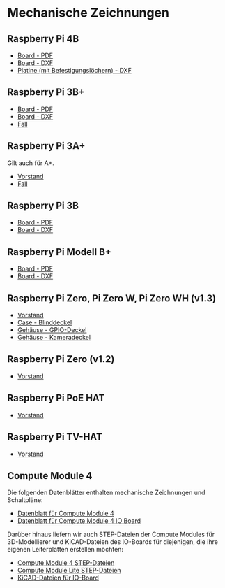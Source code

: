 # Mechanische Zeichnungen

## Raspberry Pi 4B

- [Board - PDF](rpi_MECH_4b_4p0.pdf)
- [Board - DXF](rpi_MECH_4b_4p0.dxf)
- [Platine (mit Befestigungslöchern) - DXF](rpi_MECH_4b_4p0-with_mounting.dxf)

## Raspberry Pi 3B+

- [Board - PDF](rpi_MECH_3bplus.pdf)
- [Board - DXF](rpi_MECH_3bplus.dxf)
- [Fall](rpi_MECH_3bplus_case.pdf)

## Raspberry Pi 3A+

Gilt auch für A+.

- [Vorstand](rpi_MECH_3aplus.pdf)
- [Fall](rpi_MECH_3aplus_case.pdf)

## Raspberry Pi 3B

- [Board - PDF](rpi_MECH_3b_1p2.pdf)
- [Board - DXF](rpi_MECH_3b_1p2.dxf)

## Raspberry Pi Modell B+

- [Board - PDF](rpi_MECH_bplus_1p2.pdf)
- [Board - DXF](rpi_MECH_bplus_1p2.dxf)

## Raspberry Pi Zero, Pi Zero W, Pi Zero WH (v1.3)

- [Vorstand](rpi_MECH_Zero_1p3.pdf)
- [Case - Blinddeckel](rpi_MECH_Zero_case_blank.pdf)
- [Gehäuse - GPIO-Deckel](rpi_MECH_Zero_case_gpio.pdf)
- [Gehäuse - Kameradeckel](rpi_MECH_Zero_case_camera.pdf)

## Raspberry Pi Zero (v1.2)

- [Vorstand](rpi_MECH_Zero_1p2.pdf)

## Raspberry Pi PoE HAT

- [Vorstand](rpi_MECH_PoEHAT.pdf)

## Raspberry Pi TV-HAT

- [Vorstand](rpi_MECH_TVHAT_1p0.PNG)

## Compute Module 4

Die folgenden Datenblätter enthalten mechanische Zeichnungen und Schaltpläne:

- [Datenblatt für Compute Module 4](http://datasheets.raspberrypi.org/cm4/cm4-datasheet.pdf)
- [Datenblatt für Compute Module 4 IO Board](http://datasheets.raspberrypi.org/cm4io/cm4io-datasheet.pdf)

Darüber hinaus liefern wir auch STEP-Dateien der Compute Modules für 3D-Modellierer und KiCAD-Dateien des IO-Boards für diejenigen, die ihre eigenen Leiterplatten erstellen möchten:

- [Compute Module 4 STEP-Dateien](https://datasheets.raspberrypi.org/cm4/CM4-step.zip)
- [Compute Module Lite STEP-Dateien](https://datasheets.raspberrypi.org/cm4/CM4Lite-step.zip)
- [KiCAD-Dateien für IO-Board](http://datasheets.raspberrypi.org/cm4io/CM4IO-KiCAD.zip)
